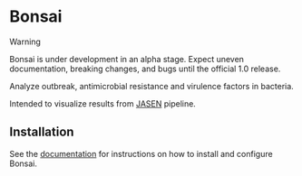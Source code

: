 # Bonsai

> [!WARNING]
> Bonsai is under development in an alpha stage. Expect uneven documentation, breaking changes, and bugs until the official 1.0 release.

Analyze outbreak, antimicrobial resistance and virulence factors in bacteria.

Intended to visualize results from [JASEN](https://github.com/genomic-medicine-sweden/JASEN) pipeline.

## Installation

See the [documentation](https://bonsai-wgs.readthedocs.io/en/latest/) for instructions on how to install and configure Bonsai.
